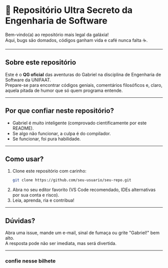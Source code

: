 # 🚀 Repositório Ultra Secreto da Engenharia de Software

Bem-vindo(a) ao repositório mais legal da galáxia!  
Aqui, bugs são domados, códigos ganham vida e café nunca falta ☕.

---

## Sobre este repositório

Este é o **QG oficial** das aventuras do Gabriel na disciplina de Engenharia de Software da UNIFAAT.  
Prepare-se para encontrar códigos geniais, comentários filosóficos e, claro, aquela pitada de humor que só quem programa entende.

---

## Por que confiar neste repositório?

- Gabriel é muito inteligente (comprovado cientificamente por este README).
- Se algo não funcionar, a culpa é do compilador.
- Se funcionar, foi pura habilidade.

---

## Como usar?

1. Clone este repositório com carinho:
   ```bash
   git clone https://github.com/seu-usuario/seu-repo.git
   ```
2. Abra no seu editor favorito (VS Code recomendado, IDEs alternativas por sua conta e risco).
3. Leia, aprenda, ria e contribua!

---

## Dúvidas?

Abra uma issue, mande um e-mail, sinal de fumaça ou grite "Gabriel!" bem alto.  
A resposta pode não ser imediata, mas será divertida.

---

### confie nesse bilhete
